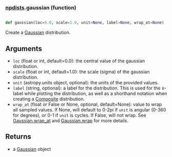 ### [npdists](npdists.md).gaussian (function)


```py

def gaussian(loc=0.0, scale=1.0, unit=None, label=None, wrap_at=None)

```



Create a [Gaussian](Gaussian.md) distribution.

Arguments
--------------
* `loc` (float or int, default=0.0): the central value of the gaussian distribution.
* `scale` (float or int, default=1.0): the scale (sigma) of the gaussian distribution.
* `unit` (astropy.units object, optional): the units of the provided values.
* `label` (string, optional): a label for the distribution.  This is used
    for the x-label while plotting the distribution, as well as a shorthand
    notation when creating a [Composite](Composite.md) distribution.
* `wrap_at` (float or False or None, optional, default=None): value to wrap all
    sampled values.  If None, will default to 0-2pi if `unit` is angular
    (0-360 for degrees), or 0-1 if `unit` is cycles.  If False, will not wrap.
    See [Gaussian.wrap_at](Gaussian.wrap_at.md) and [Gaussian.wrap](Gaussian.wrap.md) for more details.

Returns
--------
* a [Gaussian](Gaussian.md) object

